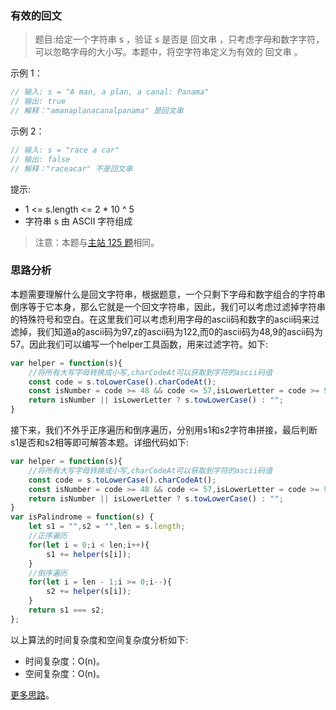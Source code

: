 ### 有效的回文 

> 题目:给定一个字符串 s ，验证 s 是否是 回文串 ，只考虑字母和数字字符，可以忽略字母的大小写。本题中，将空字符串定义为有效的 回文串 。

示例 1：

```js
// 输入: s = "A man, a plan, a canal: Panama"
// 输出: true
// 解释："amanaplanacanalpanama" 是回文串
```

示例 2：

```js
// 输入: s = "race a car"
// 输出: false
// 解释："raceacar" 不是回文串
```

提示:

* 1 <= s.length <= 2 * 10 ^ 5
* 字符串 s 由 ASCII 字符组成

> 注意：本题与[主站 125 题](https://leetcode-cn.com/problems/valid-palindrome/)相同。

### 思路分析

本题需要理解什么是回文字符串，根据题意，一个只剩下字母和数字组合的字符串倒序等于它本身，那么它就是一个回文字符串，因此，我们可以考虑过滤掉字符串的特殊符号和空白。在这里我们可以考虑利用字母的ascii码和数字的ascii码来过滤掉，我们知道a的ascii码为97,z的ascii码为122,而0的ascii码为48,9的ascii码为57。因此我们可以编写一个helper工具函数，用来过滤字符。如下:

```js
var helper = function(s){
    //将所有大写字母转换成小写,charCodeAt可以获取到字符的ascii码值
    const code = s.toLowerCase().charCodeAt();
    const isNumber = code >= 48 && code <= 57,isLowerLetter = code >= 97 && code <= 122;
    return isNumber || isLowerLetter ? s.towLowerCase() : "";
}
```

接下来，我们不外乎正序遍历和倒序遍历，分别用s1和s2字符串拼接，最后判断s1是否和s2相等即可解答本题。详细代码如下:


```js
var helper = function(s){
    //将所有大写字母转换成小写,charCodeAt可以获取到字符的ascii码值
    const code = s.toLowerCase().charCodeAt();
    const isNumber = code >= 48 && code <= 57,isLowerLetter = code >= 97 && code <= 122;
    return isNumber || isLowerLetter ? s.towLowerCase() : "";
}
var isPalindrome = function(s) {
    let s1 = "",s2 = "",len = s.length;
    //正序遍历
    for(let i = 0;i < len;i++){
        s1 += helper(s[i]);
    }
    //倒序遍历
    for(let i = len - 1;i >= 0;i--){
        s2 += helper(s[i]);
    }
    return s1 === s2;
};
```

以上算法的时间复杂度和空间复杂度分析如下:

* 时间复杂度：O(n)。
* 空间复杂度：O(n)。

[更多思路](https://leetcode-cn.com/problems/XltzEq/solution/shua-chuan-jian-zhi-offer-day10-zi-fu-ch-y5ua/)。
